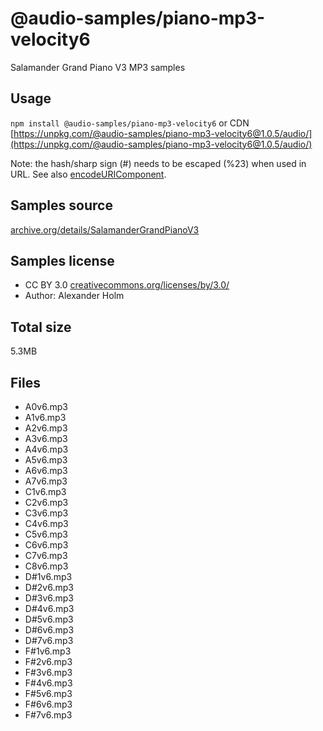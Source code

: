 # @audio-samples/piano-mp3-velocity6

Salamander Grand Piano V3 MP3 samples

## Usage

`npm install @audio-samples/piano-mp3-velocity6` or CDN [https://unpkg.com/@audio-samples/piano-mp3-velocity6@1.0.5/audio/](https://unpkg.com/@audio-samples/piano-mp3-velocity6@1.0.5/audio/)

Note: the hash/sharp sign (#) needs to be escaped (%23) when used in URL. See also [encodeURIComponent](https://developer.mozilla.org/en-US/docs/Web/JavaScript/Reference/Global_Objects/encodeURIComponent).

## Samples source

[archive.org/details/SalamanderGrandPianoV3](https://archive.org/details/SalamanderGrandPianoV3)

## Samples license

- CC BY 3.0 [creativecommons.org/licenses/by/3.0/](http://creativecommons.org/licenses/by/3.0/)
- Author: Alexander Holm 

## Total size

5.3MB

## Files

- A0v6.mp3
- A1v6.mp3
- A2v6.mp3
- A3v6.mp3
- A4v6.mp3
- A5v6.mp3
- A6v6.mp3
- A7v6.mp3
- C1v6.mp3
- C2v6.mp3
- C3v6.mp3
- C4v6.mp3
- C5v6.mp3
- C6v6.mp3
- C7v6.mp3
- C8v6.mp3
- D#1v6.mp3
- D#2v6.mp3
- D#3v6.mp3
- D#4v6.mp3
- D#5v6.mp3
- D#6v6.mp3
- D#7v6.mp3
- F#1v6.mp3
- F#2v6.mp3
- F#3v6.mp3
- F#4v6.mp3
- F#5v6.mp3
- F#6v6.mp3
- F#7v6.mp3
